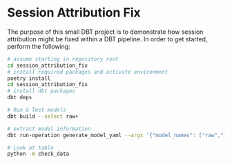 # Session Attribution Fix

The purpose of this small DBT project is to demonstrate how session attribution might be fixed within a DBT pipeline.
In order to get started, perform the following:

```sh
# assume starting in repository root
cd session_attribution_fix
# install required packages and activate environment
poetry install
cd session_attribution_fix
# install dbt packages
dbt deps

# Run & Test models
dbt build --select raw+

# extract model information
dbt run-operation generate_model_yaml --args '{"model_names": ["raw","fixed"]}' > models.yml

# Look at table
python -m check_data
```
